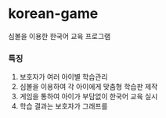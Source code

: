 # korean-game

심볼을 이용한 한국어 교육 프로그램


### 특징
1. 보호자가 여러 아이별 학습관리
2. 심볼을 이용하여 각 아이에게 맞춤형 학습판 제작
3. 게임을 통하여 아이가 부담없이 한국어 교육 실시
4. 학습 결과는 보호자가 그래프를 
